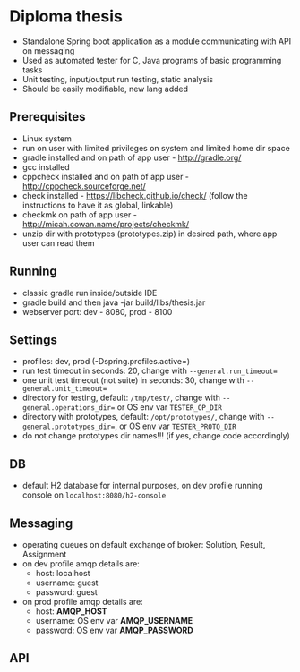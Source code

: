 # Diploma thesis
- Standalone Spring boot application as a module communicating with API on messaging
- Used as automated tester for C, Java programs of basic programming tasks
- Unit testing, input/output run testing, static analysis
- Should be easily modifiable, new lang added

## Prerequisites
- Linux system
- run on user with limited privileges on system and limited home dir space
- gradle installed and on path of app user - http://gradle.org/
- gcc installed
- cppcheck installed and on path of app user - http://cppcheck.sourceforge.net/
- check installed - https://libcheck.github.io/check/ (follow the instructions to have it as global, linkable)
- checkmk on path of app user - http://micah.cowan.name/projects/checkmk/
- unzip dir with prototypes (prototypes.zip) in desired path, where app user can read them

## Running
- classic gradle run inside/outside IDE
- gradle build and then java -jar build/libs/thesis.jar
- webserver port: dev - 8080, prod - 8100

## Settings
- profiles: dev, prod (-Dspring.profiles.active=)
- run test timeout in seconds: 20, change with `--general.run_timeout=`
- one unit test timeout (not suite) in seconds: 30, change with `--general.unit_timeout=`
- directory for testing, default: `/tmp/test/`, change with `--general.operations_dir=` or OS env var `TESTER_OP_DIR`
- directory with prototypes, default: `/opt/prototypes/`, change with `--general.prototypes_dir=`, or OS env var `TESTER_PROTO_DIR`
- do not change prototypes dir names!!! (if yes, change code accordingly)

## DB
- default H2 database for internal purposes, on dev profile running console on `localhost:8080/h2-console`

## Messaging
- operating queues on default exchange of broker: Solution, Result, Assignment
- on dev profile amqp details are:
    - host: localhost
    - username: guest
    - password: guest
- on prod profile amqp details are:
    - host: __AMQP_HOST__
    - username: OS env var __AMQP_USERNAME__
    - password: OS env var __AMQP_PASSWORD__

## API
